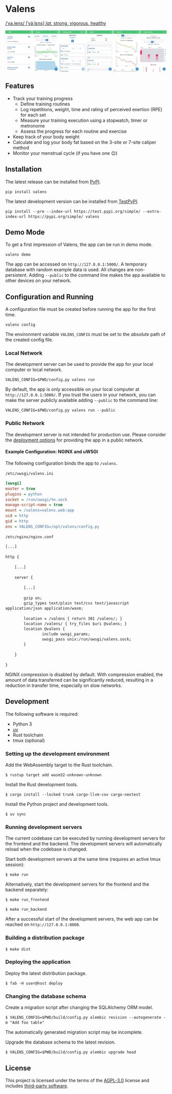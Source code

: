 # Valens

[/ˈva.lens/ [ˈväːlɛns] *lat.* strong, vigorous, healthy](https://en.wiktionary.org/wiki/valens#Latin)

![App screenshots](https://raw.githubusercontent.com/treiher/valens/main/doc/screenshots.png "App screenshots")

## Features

- Track your training progress
    - Define training routines
    - Log repetitions, weight, time and rating of perceived exertion (RPE) for each set
    - Measure your training execution using a stopwatch, timer or metronome
    - Assess the progress for each routine and exercise
- Keep track of your body weight
- Calculate and log your body fat based on the 3-site or 7-site caliper method
- Monitor your menstrual cycle (if you have one 😉)

## Installation

The latest release can be installed from [PyPI](https://pypi.org/p/valens).

```
pip install valens
```

The latest development version can be installed from [TestPyPI](https://test.pypi.org/p/valens).

```
pip install --pre --index-url https://test.pypi.org/simple/ --extra-index-url https://pypi.org/simple/ valens
```

## Demo Mode

To get a first impression of Valens, the app can be run in demo mode.

```
valens demo
```

The app can be accessed on `http://127.0.0.1:5000/`. A temporary database with random example data is used. All changes are non-persistent. Adding `--public` to the command line makes the app available to other devices on your network.

## Configuration and Running

A configuration file must be created before running the app for the first time.

```
valens config
```

The environment variable `VALENS_CONFIG` must be set to the *absolute* path of the created config file.

### Local Network

The development server can be used to provide the app for your local computer or local network.

```
VALENS_CONFIG=$PWD/config.py valens run
```

By default, the app is only accessible on your local computer at `http://127.0.0.1:5000/`. If you trust the users in your network, you can make the server publicly available adding `--public` to the command line:

```
VALENS_CONFIG=$PWD/config.py valens run --public
```

### Public Network

The development server is not intended for production use. Please consider the [deployment options](https://flask.palletsprojects.com/en/2.3.x/deploying/) for providing the app in a public network.

#### Example Configuration: NGINX and uWSGI

The following configuration binds the app to `/valens`.

`/etc/uwsgi/valens.ini`

```ini
[uwsgi]
master = true
plugins = python
socket = /run/uwsgi/%n.sock
manage-script-name = true
mount = /valens=valens.web:app
uid = http
gid = http
env = VALENS_CONFIG=/opt/valens/config.py
```

`/etc/nginx/nginx.conf`

```nginx
[...]

http {

    [...]

    server {

        [...]

        gzip on;
        gzip_types text/plain test/css text/javascript application/json application/wasm;

        location = /valens { return 301 /valens/; }
        location /valens/ { try_files $uri @valens; }
        location @valens {
                include uwsgi_params;
                uwsgi_pass unix:/run/uwsgi/valens.sock;
        }

    }

}
```

NGINX compression is disabled by default.
With compression enabled, the amount of data transferred can be significantly reduced, resulting in a reduction in transfer time, especially on slow networks.

## Development

The following software is required:

- Python 3
- [uv](https://github.com/astral-sh/uv)
- Rust toolchain
- tmux (optional)

### Setting up the development environment

Add the WebAssembly target to the Rust toolchain.

```console
$ rustup target add wasm32-unknown-unknown
```

Install the Rust development tools.

```console
$ cargo install --locked trunk cargo-llvm-cov cargo-nextest
```

Install the Python project and development tools.

```console
$ uv sync
```

### Running development servers

The current codebase can be executed by running development servers for the frontend and the backend. The development servers will automatically reload when the codebase is changed.

Start both development servers at the same time (requires an active tmux session):

```console
$ make run
```

Alternatively, start the development servers for the frontend and the backend separately:

```console
$ make run_frontend
```

```console
$ make run_backend
```

After a successful start of the development servers, the web app can be reached on `http://127.0.0.1:8000`.

### Building a distribution package

```console
$ make dist
```

### Deploying the application

Deploy the latest distribution package.

```console
$ fab -H user@host deploy
```

### Changing the database schema

Create a migration script after changing the SQLAlchemy ORM model.

```console
$ VALENS_CONFIG=$PWD/build/config.py alembic revision --autogenerate -m "Add foo table"
```

The automatically generated migration script may be incomplete.

Upgrade the database schema to the latest revision.

```console
$ VALENS_CONFIG=$PWD/build/config.py alembic upgrade head
```

## License

This project is licensed under the terms of the [AGPL-3.0](https://github.com/treiher/valens/blob/main/LICENSE) license and includes [third-party software](https://github.com/treiher/valens/blob/main/THIRD-PARTY-LICENSES).
